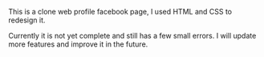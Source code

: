 This is a clone web profile facebook page, I used HTML and CSS to redesign it. 

Currently it is not yet complete and still has a few small errors. I will update more features and improve it in the future.
